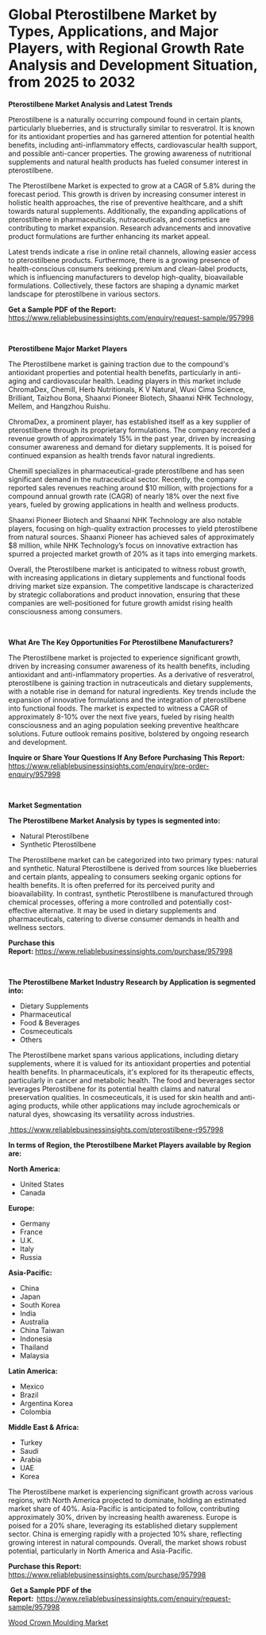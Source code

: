 <p><h1>Global Pterostilbene Market by Types, Applications, and Major Players, with Regional Growth Rate Analysis and Development Situation, from 2025 to 2032</h1></p><p><strong>Pterostilbene Market Analysis and Latest Trends</strong></p>
<p><p>Pterostilbene is a naturally occurring compound found in certain plants, particularly blueberries, and is structurally similar to resveratrol. It is known for its antioxidant properties and has garnered attention for potential health benefits, including anti-inflammatory effects, cardiovascular health support, and possible anti-cancer properties. The growing awareness of nutritional supplements and natural health products has fueled consumer interest in pterostilbene.</p><p>The Pterostilbene Market is expected to grow at a CAGR of 5.8% during the forecast period. This growth is driven by increasing consumer interest in holistic health approaches, the rise of preventive healthcare, and a shift towards natural supplements. Additionally, the expanding applications of pterostilbene in pharmaceuticals, nutraceuticals, and cosmetics are contributing to market expansion. Research advancements and innovative product formulations are further enhancing its market appeal.</p><p>Latest trends indicate a rise in online retail channels, allowing easier access to pterostilbene products. Furthermore, there is a growing presence of health-conscious consumers seeking premium and clean-label products, which is influencing manufacturers to develop high-quality, bioavailable formulations. Collectively, these factors are shaping a dynamic market landscape for pterostilbene in various sectors.</p></p>
<p><strong>Get a Sample PDF of the Report:&nbsp;</strong> <a href="https://www.reliablebusinessinsights.com/enquiry/request-sample/957998?utm_campaign=2185&utm_medium=2&utm_source=Github&utm_content=ia&utm_term=01022025&utm_id=pterostilbene">https://www.reliablebusinessinsights.com/enquiry/request-sample/957998</a></p>
<p>&nbsp;</p>
<p><strong>Pterostilbene Major Market Players</strong></p>
<p><p>The Pterostilbene market is gaining traction due to the compound's antioxidant properties and potential health benefits, particularly in anti-aging and cardiovascular health. Leading players in this market include ChromaDex, Chemill, Herb Nutritionals, K V Natural, Wuxi Cima Science, Brilliant, Taizhou Bona, Shaanxi Pioneer Biotech, Shaanxi NHK Technology, Mellem, and Hangzhou Ruishu.</p><p>ChromaDex, a prominent player, has established itself as a key supplier of pterostilbene through its proprietary formulations. The company recorded a revenue growth of approximately 15% in the past year, driven by increasing consumer awareness and demand for dietary supplements. It is poised for continued expansion as health trends favor natural ingredients.</p><p>Chemill specializes in pharmaceutical-grade pterostilbene and has seen significant demand in the nutraceutical sector. Recently, the company reported sales revenues reaching around $10 million, with projections for a compound annual growth rate (CAGR) of nearly 18% over the next five years, fueled by growing applications in health and wellness products.</p><p>Shaanxi Pioneer Biotech and Shaanxi NHK Technology are also notable players, focusing on high-quality extraction processes to yield pterostilbene from natural sources. Shaanxi Pioneer has achieved sales of approximately $8 million, while NHK Technology’s focus on innovative extraction has spurred a projected market growth of 20% as it taps into emerging markets.</p><p>Overall, the Pterostilbene market is anticipated to witness robust growth, with increasing applications in dietary supplements and functional foods driving market size expansion. The competitive landscape is characterized by strategic collaborations and product innovation, ensuring that these companies are well-positioned for future growth amidst rising health consciousness among consumers.</p></p>
<p>&nbsp;</p>
<p><strong>What Are The Key Opportunities For Pterostilbene Manufacturers?</strong></p>
<p><p>The Pterostilbene market is projected to experience significant growth, driven by increasing consumer awareness of its health benefits, including antioxidant and anti-inflammatory properties. As a derivative of resveratrol, pterostilbene is gaining traction in nutraceuticals and dietary supplements, with a notable rise in demand for natural ingredients. Key trends include the expansion of innovative formulations and the integration of pterostilbene into functional foods. The market is expected to witness a CAGR of approximately 8-10% over the next five years, fueled by rising health consciousness and an aging population seeking preventive healthcare solutions. Future outlook remains positive, bolstered by ongoing research and development.</p></p>
<p><strong>Inquire or Share Your Questions If Any Before Purchasing This Report:</strong> <a href="https://www.reliablebusinessinsights.com/enquiry/pre-order-enquiry/957998?utm_campaign=2185&utm_medium=2&utm_source=Github&utm_content=ia&utm_term=01022025&utm_id=pterostilbene">https://www.reliablebusinessinsights.com/enquiry/pre-order-enquiry/957998</a></p>
<p>&nbsp;</p>
<p><strong>Market Segmentation</strong></p>
<p><strong>The Pterostilbene Market Analysis by types is segmented into:</strong></p>
<p><ul><li>Natural Pterostilbene</li><li>Synthetic Pterostilbene</li></ul></p>
<p><p>The Pterostilbene market can be categorized into two primary types: natural and synthetic. Natural Pterostilbene is derived from sources like blueberries and certain plants, appealing to consumers seeking organic options for health benefits. It is often preferred for its perceived purity and bioavailability. In contrast, synthetic Pterostilbene is manufactured through chemical processes, offering a more controlled and potentially cost-effective alternative. It may be used in dietary supplements and pharmaceuticals, catering to diverse consumer demands in health and wellness sectors.</p></p>
<p><strong>Purchase this Report:&nbsp;</strong><a href="https://www.reliablebusinessinsights.com/purchase/957998?utm_campaign=2185&utm_medium=2&utm_source=Github&utm_content=ia&utm_term=01022025&utm_id=pterostilbene">https://www.reliablebusinessinsights.com/purchase/957998</a></p>
<p>&nbsp;</p>
<p><strong>The Pterostilbene Market Industry Research by Application is segmented into:</strong></p>
<p><ul><li>Dietary Supplements</li><li>Pharmaceutical</li><li>Food & Beverages</li><li>Cosmeceuticals</li><li>Others</li></ul></p>
<p><p>The Pterostilbene market spans various applications, including dietary supplements, where it is valued for its antioxidant properties and potential health benefits. In pharmaceuticals, it's explored for its therapeutic effects, particularly in cancer and metabolic health. The food and beverages sector leverages Pterostilbene for its potential health claims and natural preservation qualities. In cosmeceuticals, it is used for skin health and anti-aging products, while other applications may include agrochemicals or natural dyes, showcasing its versatility across industries.</p></p>
<p><a href="https://www.reliablebusinessinsights.com/pterostilbene-r957998?utm_campaign=2185&utm_medium=2&utm_source=Github&utm_content=ia&utm_term=01022025&utm_id=pterostilbene">&nbsp;https://www.reliablebusinessinsights.com/pterostilbene-r957998</a></p>
<p><strong>In terms of Region, the Pterostilbene Market Players available by Region are:</strong></p>
<p>
    <p> <strong> North America: </strong>
        <ul>
            <li>United States</li>
            <li>Canada</li>
        </ul>
        </p> 
    <p> <strong> Europe: </strong>
        <ul>
            <li>Germany</li>
            <li>France</li>
            <li>U.K.</li>
            <li>Italy</li>
            <li>Russia</li>
        </ul>
        </p> 
    <p> <strong> Asia-Pacific: </strong>
        <ul>
            <li>China</li>
            <li>Japan</li>
            <li>South Korea</li>
            <li>India</li>
            <li>Australia</li>
            <li>China Taiwan</li>
            <li>Indonesia</li>
            <li>Thailand</li>
            <li>Malaysia</li>
        </ul>
        </p> 
    <p> <strong> Latin America: </strong>
        <ul>
            <li>Mexico</li>
            <li>Brazil</li>
            <li>Argentina Korea</li>
            <li>Colombia</li>
        </ul>
        </p> 
    <p> <strong> Middle East & Africa: </strong>
        <ul>
            <li>Turkey</li>
            <li>Saudi</li>
            <li>Arabia</li>
            <li>UAE</li>
            <li>Korea</li>
        </ul>
    </p>
    </p>
<p><p>The Pterostilbene market is experiencing significant growth across various regions, with North America projected to dominate, holding an estimated market share of 40%. Asia-Pacific is anticipated to follow, contributing approximately 30%, driven by increasing health awareness. Europe is poised for a 20% share, leveraging its established dietary supplement sector. China is emerging rapidly with a projected 10% share, reflecting growing interest in natural compounds. Overall, the market shows robust potential, particularly in North America and Asia-Pacific.</p></p>
<p><strong>Purchase this Report: </strong><a href="https://www.reliablebusinessinsights.com/purchase/957998?utm_campaign=2185&utm_medium=2&utm_source=Github&utm_content=ia&utm_term=01022025&utm_id=pterostilbene">https://www.reliablebusinessinsights.com/purchase/957998</a></p>
<p>&nbsp;<strong>Get a Sample PDF of the Report:&nbsp;&nbsp;</strong><a href="https://www.reliablebusinessinsights.com/enquiry/request-sample/957998?utm_campaign=2185&utm_medium=2&utm_source=Github&utm_content=ia&utm_term=01022025&utm_id=pterostilbene">https://www.reliablebusinessinsights.com/enquiry/request-sample/957998</a></p>
<p><strong></strong></p>
<p><p><a href="https://github.com/dmitriyvo6rog/Market-Research-Report-List-1/blob/main/wood-crown-moulding-market.md?utm_campaign=2185&utm_medium=2&utm_source=Github&utm_content=ia&utm_term=01022025&utm_id=pterostilbene">Wood Crown Moulding Market</a></p></p>